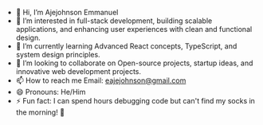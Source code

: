 - 👋 Hi, I’m Ajejohnson Emmanuel
- 👀 I’m interested in full-stack development, building scalable applications, and enhancing user experiences with clean and functional design.
- 🌱 I’m currently learning Advanced React concepts, TypeScript, and system design principles.
- 💞️ I’m looking to collaborate on Open-source projects, startup ideas, and innovative web development projects.
- 📫 How to reach me Email: eajejohnson@gmail.com
- 😄 Pronouns: He/Him
- ⚡ Fun fact:  I can spend hours debugging code but can't find my socks in the morning! 🧦


<!---
e-xxxxl/e-xxxxl is a ✨ special ✨ repository because its `README.md` (this file) appears on your GitHub profile.
You can click the Preview link to take a look at your changes.
--->
